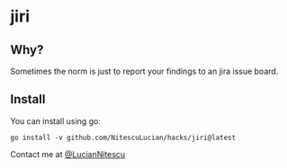 
# jiri

## Why? 

Sometimes the norm is just to report your findings to an jira issue board.

## Install

You can install using go:

```
go install -v github.com/NitescuLucian/hacks/jiri@latest
```

Contact me at [@LucianNitescu](https://twitter.com/LucianNitescu)
